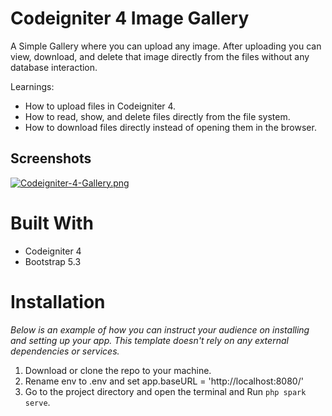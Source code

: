# Codeigniter 4 Image Gallery

A Simple Gallery where you can upload any image. After uploading you can view, download, and delete that image directly from the files without any database interaction.

Learnings:

- How to upload files in Codeigniter 4.
- How to read, show, and delete files directly from the file system.
- How to download files directly instead of opening them in the browser.

## Screenshots

[![Codeigniter-4-Gallery.png](https://i.postimg.cc/BnTDwnhW/Codeigniter-4-Gallery.png)](https://postimg.cc/qN7zN4VQ)

# Built With

- Codeigniter 4
- Bootstrap 5.3

# Installation

_Below is an example of how you can instruct your audience on installing and setting up your app. This template doesn't rely on any external dependencies or services._

1. Download or clone the repo to your machine.
2. Rename env to .env and set app.baseURL = 'http://localhost:8080/'
3. Go to the project directory and open the terminal and Run `php spark serve`.
